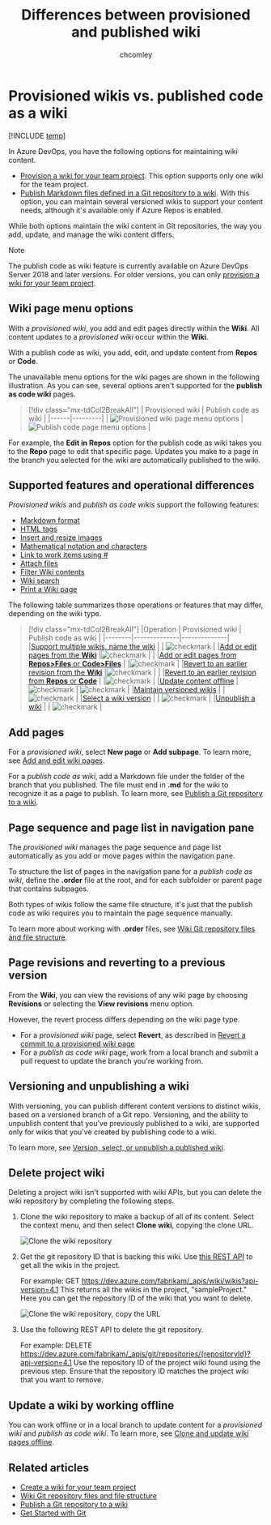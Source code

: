 ﻿---
title: Differences between provisioned and published wiki
titleSuffix: Azure DevOps
description: Understand the differences of updating a provisioned wiki for a team project versus files you publish from a Git repository in Azure DevOps 
ms.technology: devops-collab
ms.custom: wiki
ms.topic: conceptual
ms.assetid:
ms.author: chcomley
ms.reviewer: gopinach
author: chcomley
monikerRange: 'azure-devops'
ms.date: 06/17/2019  
---

# Provisioned wikis vs. published code as a wiki

[!INCLUDE [temp](../../includes/version-vsts-tfs-2018.md)]

<!--- Supports https://go.microsoft.com/fwlink/?linkid=866310 -->

In Azure DevOps, you have the following options for maintaining wiki content.

* [Provision a wiki for your team project](wiki-create-repo.md). This option supports only one wiki for the team project.
* [Publish Markdown files defined in a Git repository to a wiki](publish-repo-to-wiki.md). With this option, you can maintain several versioned wikis to support your content needs, although it's available only if Azure Repos is enabled.

While both options maintain the wiki content in Git repositories, the way you add, update, and manage the wiki content differs.

> [!NOTE]  
> The publish code as wiki feature is currently available on Azure DevOps Server 2018 and later versions. For older versions, you can only [provision a wiki for your team project](wiki-create-repo.md).

## Wiki page menu options

With a _provisioned wiki_, you add and edit pages directly within the **Wiki**. All content updates to a _provisioned wiki_ occur within the **Wiki**.

With a publish code as wiki, you add, edit, and update content from **Repos** or **Code**.

The unavailable menu options for the wiki pages are shown in the following illustration. As you can see, several options aren't supported for the **publish as code wiki** pages.

> [!div class="mx-tdCol2BreakAll"]
> | Provisioned wiki | Publish code as wiki |
> |------|---------|
> | ![Provisioned wiki page menu options](media/wiki/diff-menu-options-provisioned.png) | ![Publish code page menu options](media/wiki/diff-menu-options.png) |

For example, the **Edit in Repos** option for the publish code as wiki takes you to the **Repo** page to edit that specific page. Updates you make to a page in the branch you selected for the wiki are automatically published to the wiki.

## Supported features and operational differences

_Provisioned wikis_ and _publish as code wikis_ support the following features:

* [Markdown format](markdown-guidance.md)
* [HTML tags](wiki-markdown-guidance.md#html-tag-support-in-wiki-pages)
* [Insert and resize images](markdown-guidance.md#images)
* [Mathematical notation and characters](markdown-guidance.md#mathematical-notation)
* [Link to work items using #](wiki-markdown-guidance.md#link-to-work-items-from-a-wiki-page)
* [Attach files](markdown-guidance.md#attach)
* [Filter Wiki contents](filter-print-wiki.md)
* [Wiki search](search-wiki.md)
* [Print a Wiki page](filter-print-wiki.md)

The following table summarizes those operations or features that may differ, depending on the wiki type.

> [!div class="mx-tdCol2BreakAll"]
> |Operation | Provisioned wiki | Publish code as wiki |
> |--------|--------------|--------------|  
> |[Support multiple wikis, name the wiki](publish-repo-to-wiki.md) | | ![checkmark](media/checkmark.png) |
> |[Add or edit pages from the **Wiki**](add-edit-wiki.md) |![checkmark](media/checkmark.png) | |
> |[Add or edit pages from **Repos>Files** or **Code>Files**](publish-repo-to-wiki.md) | |![checkmark](media/checkmark.png) |
> |[Revert to an earlier revision from the **Wiki**](wiki-view-history.md#revert-provision) |![checkmark](media/checkmark.png) | |
> |[Revert to an earlier revision from **Repos** or **Code**](wiki-view-history.md#revert-publish) | |![checkmark](media/checkmark.png) |
> |[Update content offline](wiki-update-offline.md) | ![checkmark](media/checkmark.png) | ![checkmark](media/checkmark.png) |
> |[Maintain versioned wikis](#versioning) | | ![checkmark](media/checkmark.png) |
> |[Select a wiki version](wiki-select-unpublish-versions.md) | | ![checkmark](media/checkmark.png) |
> |[Unpublish a wiki](wiki-select-unpublish-versions.md) | | ![checkmark](media/checkmark.png) |

<a id="add-pages"></a>

## Add pages

For a _provisioned wiki_, select **New page** or **Add subpage**. To learn more, see [Add and edit wiki pages](add-edit-wiki.md#add-a-wiki-page).

For a _publish code as wiki_, add a Markdown file under the folder of the branch that you published. The file must end in **.md** for the wiki to recognize it as a page to publish. To learn more, see [Publish a Git repository to a wiki](publish-repo-to-wiki.md).

<a id="toc"></a>

## Page sequence and page list in navigation pane

The _provisioned wiki_ manages the page sequence and page list automatically as you add or move pages within the navigation pane.

To structure the list of pages in the navigation pane for a _publish code as wiki_, define the **.order** file at the root, and for each subfolder or parent page that contains subpages.

Both types of wikis follow the same file structure, it's just that the publish code as wiki requires you to maintain the page sequence manually.

To learn more about working with **.order** files, see [Wiki Git repository files and file structure](wiki-file-structure.md#order-file).

<a id="revisions"></a>

## Page revisions and reverting to a previous version

From the **Wiki**, you can view the revisions of any wiki page by choosing **Revisions** or selecting the **View revisions** menu option.

However, the revert process differs depending on the wiki page type.

* For a _provisioned wiki_ page, select **Revert**, as described in [Revert a commit to a provisioned wiki page](wiki-view-history.md#revert-provision)
* For a _publish as code wiki_ page, work from a local branch and submit a pull request to update the branch you're working from.

<a id="versioning"></a>

## Versioning and unpublishing a wiki

With versioning, you can publish different content versions to distinct wikis, based on a versioned branch of a Git repo. Versioning, and the ability to unpublish content that you've previously published to a wiki, are supported only for wikis that you've created by publishing code to a wiki.

To learn more, see [Version, select, or unpublish a published wiki](wiki-select-unpublish-versions.md).

## Delete project wiki

Deleting a project wiki isn't supported with wiki APIs, but you can delete the wiki repository by completing the following steps.

1.  Clone the wiki repository to make a backup of all of its content. Select the context menu, and then select **Clone wiki**, copying the clone URL.

    ![Clone the wiki repository](media/wiki/clone-wiki.png)

2.  Get the git repository ID that is backing this wiki. Use [this REST API](https://docs.microsoft.com/rest/api/vsts/wiki/wikis/get) to get all the wikis in the project.

    For example: GET https://dev.azure.com/fabrikam/_apis/wiki/wikis?api-version=4.1
    This returns all the wikis in the project, "sampleProject." Here you can get the repository ID of the wiki that you want to delete.

    ![Clone the wiki repository, copy the URL](media/wiki/clone-repository.png)

3.  Use the following REST API to delete the git repository.

    For example: DELETE https://dev.azure.com/fabrikam/_apis/git/repositories/{repositoryId}?api-version=4.1
    Use the repository ID of the project wiki found using the previous step. Ensure that the repository ID matches the project wiki that you want to remove.

## Update a wiki by working offline

You can work offline or in a local branch to update content for a _provisioned wiki_ and _publish as code wiki_. To learn more, see [Clone and update wiki pages offline](wiki-update-offline.md).

## Related articles

* [Create a wiki for your team project](./wiki-create-repo.md)
* [Wiki Git repository files and file structure](wiki-file-structure.md)
* [Publish a Git repository to a wiki](publish-repo-to-wiki.md)
* [Get Started with Git](../../repos/git/gitquickstart.md)
